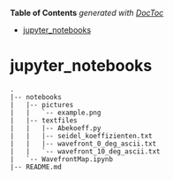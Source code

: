 <!-- START doctoc generated TOC please keep comment here to allow auto update -->
<!-- DON'T EDIT THIS SECTION, INSTEAD RE-RUN doctoc TO UPDATE -->
**Table of Contents**  *generated with [DocToc](https://github.com/thlorenz/doctoc)*

- [jupyter_notebooks](#jupyter_notebooks)

<!-- END doctoc generated TOC please keep comment here to allow auto update -->

# jupyter_notebooks

```ascii.
.
|-- notebooks
|   |-- pictures
|   |   `-- example.png
|   |-- textfiles
|   |   |-- Abekoeff.py
|   |   |-- seidel_koeffizienten.txt
|   |   |-- wavefront_0_deg_ascii.txt
|   |   `-- wavefront_10_deg_ascii.txt
|   `-- WavefrontMap.ipynb
|-- README.md
```



